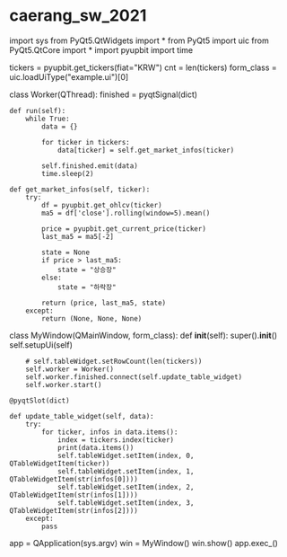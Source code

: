 # caerang_sw_2021


import sys
from PyQt5.QtWidgets import *
from PyQt5 import uic
from PyQt5.QtCore import *
import pyupbit
import time

tickers = pyupbit.get_tickers(fiat="KRW")
cnt = len(tickers)
form_class = uic.loadUiType("example.ui")[0]

class Worker(QThread):
    finished = pyqtSignal(dict)

    def run(self):
        while True:
            data = {}

            for ticker in tickers:
                data[ticker] = self.get_market_infos(ticker)

            self.finished.emit(data)
            time.sleep(2)

    def get_market_infos(self, ticker):
        try:
            df = pyupbit.get_ohlcv(ticker)
            ma5 = df['close'].rolling(window=5).mean()

            price = pyupbit.get_current_price(ticker)
            last_ma5 = ma5[-2]

            state = None
            if price > last_ma5:
                state = "상승장"
            else:
                state = "하락장"

            return (price, last_ma5, state)
        except:
            return (None, None, None)


class MyWindow(QMainWindow, form_class):
    def __init__(self):
        super().__init__()
        self.setupUi(self)

        # self.tableWidget.setRowCount(len(tickers))
        self.worker = Worker()
        self.worker.finished.connect(self.update_table_widget)
        self.worker.start()

    @pyqtSlot(dict)

    def update_table_widget(self, data):
        try:
            for ticker, infos in data.items():
                index = tickers.index(ticker)
                print(data.items())
                self.tableWidget.setItem(index, 0, QTableWidgetItem(ticker))
                self.tableWidget.setItem(index, 1, QTableWidgetItem(str(infos[0])))
                self.tableWidget.setItem(index, 2, QTableWidgetItem(str(infos[1])))
                self.tableWidget.setItem(index, 3, QTableWidgetItem(str(infos[2])))
        except:
            pass


app = QApplication(sys.argv)
win = MyWindow()
win.show()
app.exec_()
